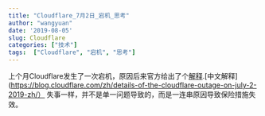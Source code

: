 ```yaml
---
title: "Cloudflare_7月2日_宕机_思考"
author: "wangyuan"
date: '2019-08-05'
slug: Cloudflare
categories: ["技术"]
tags:  ["Cloudflare", "宕机", "思考"]
---
```

上个月Cloudflare发生了一次宕机，原因后来官方给出了个[解释](https://new.blog.cloudflare.com/details-of-the-cloudflare-outage-on-july-2-2019/#appendix-about-regular-expression-backtracking).[中文解释](https://blog.cloudflare.com/zh/details-of-the-cloudflare-outage-on-july-2-2019-zh/）  失事一样，并不是单一问题导致的，而是一连串原因导致保险措施失效。
